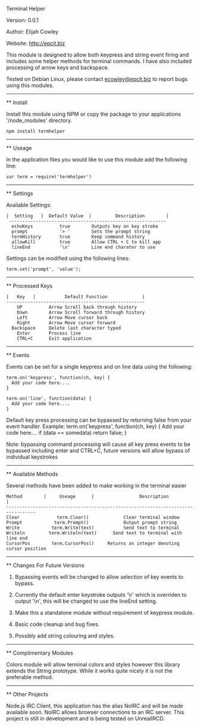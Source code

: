   Terminal Helper

  Version: 0.0.1

  Author: Elijah Cowley

  Website: http://epcit.biz

This module is designed to allow both keypress and string event firing and includes some helper methods for terminal commands.
I have also included processing of arrow keys and backspace.

Tested on Debian Linux, please contact ecowley@epcit.biz to report bugs using this modules.

  -----------------------------------------------------------------------------------------------
  
** Install

Install this module using NPM or copy the package to your applications '/node_modules' directory.

    npm install termhelper

  -----------------------------------------------------------------------------------------------
  
** Useage

In the application files you would like to use this module add the following line:

    var term = require('termhelper')

  -----------------------------------------------------------------------------------------------
  
** Settings

Available Settings:

    |  Setting   |  Default Value  |         Description        |
     -----------------------------------------------------------
      echoKeys          true        Outputs key on key stroke
      prompt            '> '        Sets the prompt string
      termHistory       true        Keep command history
      allowKill         true        Allow CTRL + C to kill app
      lineEnd           '\n'        Line end charater to use


Settings can be modified using the following lines:

    term.set('prompt', 'value');

  -----------------------------------------------------------------------------------------------

** Processed Keys

    |   Key   |           Default Function             |
    ----------------------------------------------------
        UP          Arrow Scroll back through history
        Down        Arrow Scroll forward through history
        Left        Arrow Move cursor back
        Right       Arrow Move cursor forward
      Backspace     Delete last character typed
        Enter       Process line
        CTRL+C      Exit application

  -----------------------------------------------------------------------------------------------

** Events

Events can be set for a single keypress and on line data using the following:

    term.on('keypress', function(ch, key) {
      Add your code here....
    }

    term.on('line', function(data) {
      Add your code here....
    }

Default key press processing can be bypassed by returning false from your event handler.
Example:
    term.on('keypress', function(ch, key) {
      Add your code here....
      if (data == somedata) return false;
    }

Note: bypassing command processing will cause all key press events to be bypassed including enter and CTRL+C, future versions will allow bypass of individual keystrokes

  -----------------------------------------------------------------------------------------------

** Available Methods

Several methods have been added to make working in the terminal easier

    Method        |     Useage      |                 Description                   |
    ---------------------------------------------------------------------------------
    Clear              term.Clear()             Clear terminal window
    Prompt            term.Prompt()             Output prompt string
    Write            term.Write(text)           Send text to terminal
    Writeln         term.Writeln(text)      Send text to terminal with line end
    CursorPos        term.CursorPos()     Returns an integer denoting cursor position

  -----------------------------------------------------------------------------------------------

** Changes For Future Versions

1) Bypassing events will be changed to allow selection of key events to bypass.

2) Currently the default enter keystroke outputs '\r' which is overriden to output '\n', this will be changed to use the lineEnd setting.

3) Make this a standalone module without requirement of keypress module.

4) Basic code cleanup and bug fixes.

5) Possibly add string colouring and styles.

  -----------------------------------------------------------------------------------------------

** Complimentary Modules

Colors module will allow terminal colors and styles however this library extends the String prototype. While it works quite nicely it is not the preferable method.

  -----------------------------------------------------------------------------------------------

** Other Projects

Node.js IRC Client, this application has the alias NoIRC and will be made available soon.
NoIRC allows browser connections to an IRC server.
This project is still in development and is being tested on UnrealIRCD.


